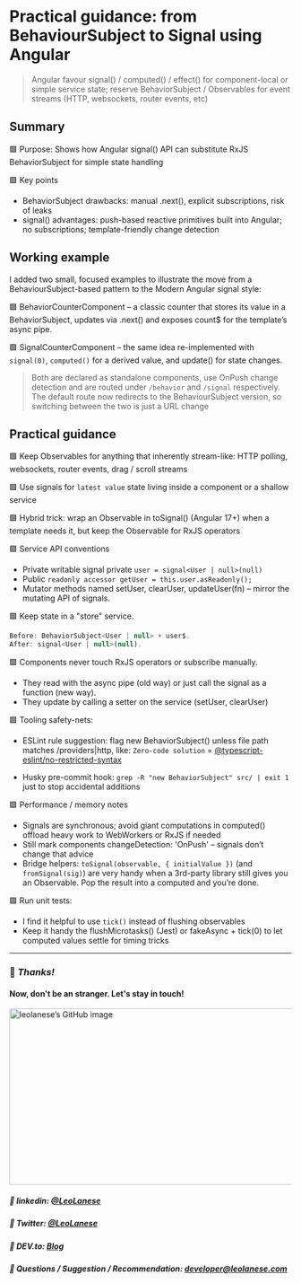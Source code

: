 # Practical guidance: from BehaviourSubject to Signal using Angular

> Angular favour signal() / computed() / effect() for component-local or simple service state; reserve BehaviorSubject / Observables for event streams (HTTP, websockets, router events, etc)

## Summary

🟩 Purpose: 
Shows how Angular signal() API can substitute RxJS BehaviorSubject for simple state handling

🟩 Key points
- BehaviorSubject drawbacks: manual .next(), explicit subscriptions, risk of leaks
- signal() advantages: push-based reactive primitives built into Angular; no subscriptions; template-friendly change detection

## Working example

I added two small, focused examples to illustrate the move from a BehaviourSubject-based pattern to the Modern Angular signal style:

🟩 BehaviorCounterComponent – a classic counter that stores its value in a BehaviorSubject, updates via .next() and exposes count$ for the template’s async pipe.

🟩 SignalCounterComponent – the same idea re-implemented with `signal(0)`, `computed()` for a derived value, and update() for state changes.

> Both are declared as standalone components, use OnPush change detection and are routed under
`/behavior` and `/signal` respectively. The default route now redirects to the BehaviourSubject version, so switching between the two is just a URL change

## Practical guidance

🟩 Keep Observables for anything that inherently stream-like: HTTP polling, websockets, router events, drag / scroll streams <br>

🟩 Use signals for `latest value` state living inside a component or a shallow service<br>

🟩 Hybrid trick: wrap an Observable in toSignal() (Angular 17+) when a template needs it, but keep the Observable for RxJS operators<br>

🟩 Service API conventions
- Private writable signal private `user = signal<User | null>(null)`
- Public `readonly accessor getUser = this.user.asReadonly();`
- Mutator methods named setUser, clearUser, updateUser(fn) – mirror the mutating API of signals.

🟩 Keep state in a "store" service.
```js
Before: BehaviorSubject<User | null> + user$.
After: signal<User | null>(null).
```
🟩 Components never touch RxJS operators or subscribe manually.
- They read with the async pipe (old way) or just call the signal as a function (new way).
- They update by calling a setter on the service (setUser, clearUser)

🟩 Tooling safety-nets:
- ESLint rule suggestion: flag new BehaviorSubject() unless file path matches /providers|http, like:
`Zero-code solution` = [@typescript-eslint/no-restricted-syntax](https://eslint.org/docs/latest/rules/no-restricted-syntax) <br>

- Husky pre-commit hook: `grep -R "new BehaviorSubject" src/ | exit 1` just to stop accidental additions

🟩 Performance / memory notes
- Signals are synchronous; avoid giant computations in computed() offload heavy work to WebWorkers or RxJS if needed
- Still mark components changeDetection: 'OnPush' – signals don’t change that advice
- Bridge helpers: `toSignal(observable, { initialValue })` (and `fromSignal(sig)`) are very handy when a 3rd-party library still gives you an Observable. Pop the result into a computed and you’re done.

🟩 Run unit tests: 
- I find it helpful to use `tick()` instead of flushing observables
- Keep it handy the flushMicrotasks() (Jest) or fakeAsync + tick(0) to let computed values settle for timing tricks


---

### :100: <i>Thanks!</i>
#### Now, don't be an stranger. Let's stay in touch!

<a href="https://github.com/leolanese" target="_blank" rel="noopener noreferrer">
  <img src="https://scastiel.dev/api/image/leolanese?dark&removeLink" alt="leolanese’s GitHub image" width="600" height="314" />
</a>

##### :radio_button: linkedin: <a href="https://www.linkedin.com/in/leolanese/" target="_blank">@LeoLanese</a>
##### :radio_button: Twitter: <a href="https://twitter.com/LeoLanese" target="_blank">@LeoLanese</a>
##### :radio_button: DEV.to: <a href="https://www.dev.to/leolanese" target="_blank">Blog</a>
##### :radio_button: Questions / Suggestion / Recommendation: developer@leolanese.com



